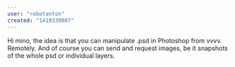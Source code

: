 ```yaml
---
user: "robotanton"
created: "1419339007"
---
```


Hi mino, the idea is that you can manipulate .psd in Photoshop from vvvv. Remotely. And of course you can send and request images, be it snapshots of the whole psd or individual layers.

